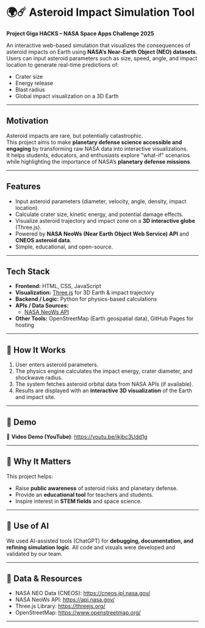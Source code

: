 # 🌍☄️ Asteroid Impact Simulation Tool  

**Project Giga HACKS – NASA Space Apps Challenge 2025**  

An interactive web-based simulation that visualizes the consequences of asteroid impacts on Earth using **NASA’s Near-Earth Object (NEO) datasets**.  
Users can input asteroid parameters such as size, speed, angle, and impact location to generate real-time predictions of:  
-  Crater size  
-  Energy release  
- Blast radius  
-  Global impact visualization on a 3D Earth  

---

##  Motivation  
Asteroid impacts are rare, but potentially catastrophic.  
This project aims to make **planetary defense science accessible and engaging** by transforming raw NASA data into interactive visualizations.  
It helps students, educators, and enthusiasts explore "what-if" scenarios while highlighting the importance of NASA’s **planetary defense missions**.  

---

##  Features  
- Input asteroid parameters (diameter, velocity, angle, density, impact location).  
- Calculate crater size, kinetic energy, and potential damage effects.  
- Visualize asteroid trajectory and impact zone on a **3D interactive globe** (Three.js).  
- Powered by **NASA NeoWs (Near Earth Object Web Service) API** and **CNEOS asteroid data**.  
- Simple, educational, and open-source.  

---

##  Tech Stack  
- **Frontend:** HTML, CSS, JavaScript  
- **Visualization:** [Three.js](https://threejs.org/) for 3D Earth & impact trajectory  
- **Backend / Logic:** Python for physics-based calculations  
- **APIs / Data Sources:**  
  - [NASA NeoWs API](https://api.nasa.gov/)  
- **Other Tools:** OpenStreetMap (Earth geospatial data), GitHub Pages for hosting  

---

## 🚀 How It Works  
1. User enters asteroid parameters.  
2. The physics engine calculates the impact energy, crater diameter, and shockwave radius.  
3. The system fetches asteroid orbital data from NASA APIs (if available).  
4. Results are displayed with an **interactive 3D visualization** of the Earth and impact site.  

---

## 📸 Demo  
🎥 **Video Demo (YouTube)**: https://youtu.be/ikjbc3Udd1g  

---

## 🌌 Why It Matters  
This project helps:  
- Raise **public awareness** of asteroid risks and planetary defense.  
- Provide an **educational tool** for teachers and students.  
- Inspire interest in **STEM fields** and space science.  

---

## 🤖 Use of AI  
We used AI-assisted tools (ChatGPT) for **debugging, documentation, and refining simulation logic**. All code and visuals were developed and validated by our team.  

---

## 🔗 Data & Resources  
- NASA NEO Data (CNEOS): https://cneos.jpl.nasa.gov/  
- NASA NeoWs API: https://api.nasa.gov/  
- Three.js Library: https://threejs.org/  
- OpenStreetMap: https://www.openstreetmap.org/  

---
